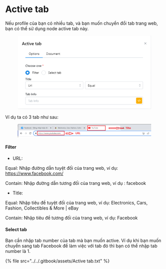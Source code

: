 # Active tab

Nếu profile của bạn có nhiều tab, và bạn muốn chuyển đổi tab trang web, bạn có thể sử dụng node active tab này.

<figure><img src="../../.gitbook/assets/image (52).png" alt=""><figcaption></figcaption></figure>

Ví dụ ta có 3 tab như sau:

<figure><img src="../../.gitbook/assets/Screenshot_1 (1) (1).png" alt=""><figcaption></figcaption></figure>

#### Filter

* URL:

&#x20;           Equal: Nhập đường dẫn tuyệt đối của trang web, ví dụ: https://www.facebook.com/

&#x20;           Contain: Nhập đường dẫn tương đối của trang web, ví dụ : facebook

* Title:

&#x20;            Equal: Nhập tiêu đề tuyệt đối của trang web, ví dụ: Electronics, Cars, Fashion, Collectibles & More | eBay

&#x20;            Contain: Nhập tiêu đề tương đối của trang web, ví dụ: Facebook

#### Select tab&#x20;

Bạn cần nhập tab number của tab mà bạn muốn active. Ví dụ khi bạn muốn chuyển sang tab Facebook để làm việc với tab đó thì bạn có thể nhập tab number là 1.

{% file src="../../.gitbook/assets/Active tab.txt" %}
